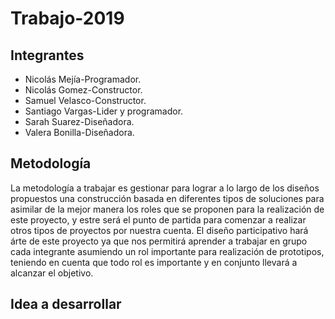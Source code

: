 # Trabajo-2019
## Integrantes
 + Nicolás Mejía-Programador.
 + Nicolás Gomez-Constructor.
 + Samuel Velasco-Constructor.
 + Santiago Vargas-Lider y programador.
 + Sarah Suarez-Diseñadora.
 + Valera Bonilla-Diseñadora.
## Metodología
La metodología a trabajar es gestionar para lograr a lo largo de los diseños propuestos una construcción basada en diferentes tipos de soluciones para asimilar de la mejor manera los roles que se proponen para la realización de este proyecto, y estre será el punto de partida para comenzar a realizar otros tipos de proyectos por nuestra cuenta. El diseño participativo hará árte de este proyecto ya que nos permitirá aprender a trabajar en grupo cada integrante asumiendo un rol importante para realización de prototipos, teniendo en cuenta que todo rol es importante y en conjunto llevará a alcanzar el objetivo.
## Idea a desarrollar
